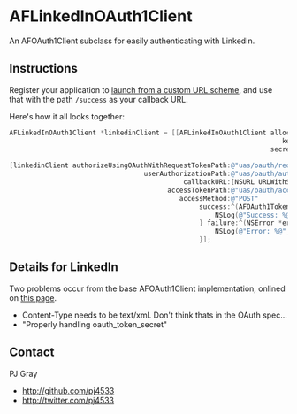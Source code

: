 # AFLinkedInOAuth1Client

An AFOAuth1Client subclass for easily authenticating with LinkedIn.

## Instructions

Register your application to [launch from a custom URL scheme](http://iphonedevelopertips.com/cocoa/launching-your-own-application-via-a-custom-url-scheme.html), and use that with the path `/success` as your callback URL.

Here's how it all looks together:

``` objective-c
AFLinkedInOAuth1Client *linkedinClient = [[AFLinkedInOAuth1Client alloc] initWithBaseURL:[NSURL URLWithString:@"https://api.linkedin.com/"]
                                                                     key:@"KEY"
                                                                  secret:@"SECRET"];
    
[linkedinClient authorizeUsingOAuthWithRequestTokenPath:@"uas/oauth/requestToken"
                                  userAuthorizationPath:@"uas/oauth/authorize"
                                            callbackURL:[NSURL URLWithString:@"x-yourscheme://success"]
                                        accessTokenPath:@"uas/oauth/accessToken"
                                           accessMethod:@"POST"
                                                success:^(AFOAuth1Token *accessToken) {
                                                    NSLog(@"Success: %@", accessToken);
                                                } failure:^(NSError *error) {
                                                    NSLog(@"Error: %@", error);
                                                }];
```

## Details for LinkedIn

Two problems occur from the base AFOAuth1Client implementation, onlined on [this page](http://developer.linkedin.com/documents/common-issues-oauth-authentication).

* Content-Type needs to be text/xml.   Don't think thats in the OAuth spec...
* "Properly handling oauth_token_secret"

## Contact

PJ Gray

- http://github.com/pj4533
- http://twitter.com/pj4533


